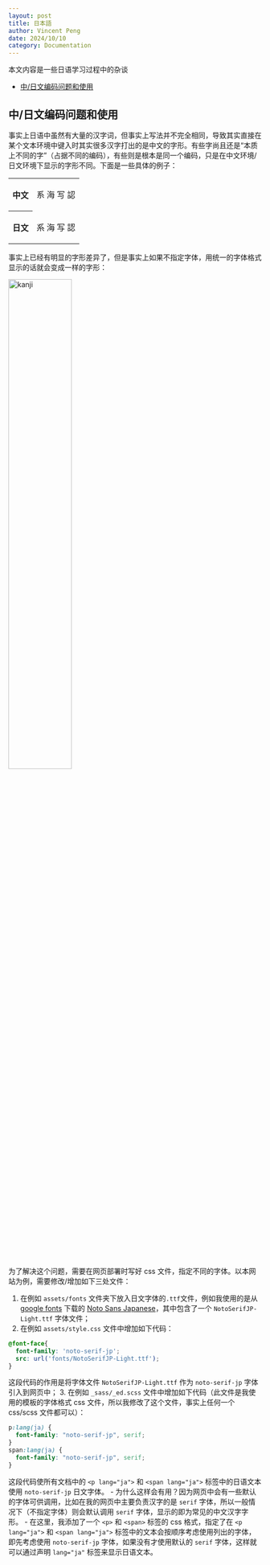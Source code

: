 ```yaml
---
layout: post
title: 日本語
author: Vincent Peng
date: 2024/10/10
category: Documentation
---
```


<p lang="zh">本文内容是一些日语学习过程中的杂谈</p>

- [中/日文编码问题和使用](#中日文编码问题和使用)



## 中/日文编码问题和使用

事实上日语中虽然有大量的汉字词，但事实上写法并不完全相同，导致其实直接在某个文本环境中键入时其实很多汉字打出的是中文的字形。有些字尚且还是“本质上不同的字”（占据不同的编码），有些则是根本是同一个编码，只是在中文环境/日文环境下显示的字形不同。下面是一些具体的例子：

<table>
<tr>
<th><p> 中文</p></th>
<td><p lang="zh">系 海 写 認</p> </td>
</tr>
<tr>
<th><p> 日文</p></th>
<td><p lang="ja">系 海 写 認</p></td>
</tr>
</table>

事实上已经有明显的字形差异了，但是事实上如果不指定字体，用统一的字体格式显示的话就会变成一样的字形：

<img src="{{site.baseurl}}/assets/photos/nihongo/fontexample.png" alt="kanji" style="width: 50%;"/> 

为了解决这个问题，需要在网页部署时写好 css 文件，指定不同的字体。以本网站为例，需要修改/增加如下三处文件：

1. 在例如 `assets/fonts` 文件夹下放入日文字体的`.ttf`文件，例如我使用的是从 [google fonts](https://fonts.google.com/) 下载的 [Noto Sans Japanese](https://fonts.google.com/noto/specimen/Noto+Sans+JP/tester)，其中包含了一个 `NotoSerifJP-Light.ttf` 字体文件；
2. 在例如 `assets/style.css` 文件中增加如下代码：
```css
@font-face{
  font-family: 'noto-serif-jp';
  src: url('fonts/NotoSerifJP-Light.ttf');
}
```
这段代码的作用是将字体文件 `NotoSerifJP-Light.ttf` 作为 `noto-serif-jp` 字体引入到网页中；
3. 在例如 `_sass/_ed.scss` 文件中增加如下代码（此文件是我使用的模板的字体格式 css 文件，所以我修改了这个文件，事实上任何一个 css/scss 文件都可以）：
```css
p:lang(ja) {
  font-family: "noto-serif-jp", serif;
}
span:lang(ja) {
  font-family: "noto-serif-jp", serif;
}
```
这段代码使所有文档中的 `<p lang="ja">` 和 `<span lang="ja">` 标签中的日语文本使用 `noto-serif-jp` 日文字体。
    - 为什么这样会有用？因为网页中会有一些默认的字体可供调用，比如在我的网页中主要负责汉字的是 `serif` 字体，所以一般情况下（不指定字体）则会默认调用 `serif` 字体，显示的即为常见的中文汉字字形。
    - 在这里，我添加了一个 `<p>` 和 `<span>` 标签的 css 格式，指定了在 `<p lang="ja">` 和 `<span lang="ja">` 标签中的文本会按顺序考虑使用列出的字体，即先考虑使用 `noto-serif-jp` 字体，如果没有才使用默认的 `serif` 字体，这样就可以通过声明 `lang="ja"` 标签来显示日语文本。

<!-- 
## 关于日语与广东话的相似之处

既然日语中确实很多汉字词是唐宋时期从中国引入的，那么日语和广东话之间的相似之处也是可以理解的。下面是一些偶然发现的具有相似发音的词语：

<table>
<tr>
<th>< -->
